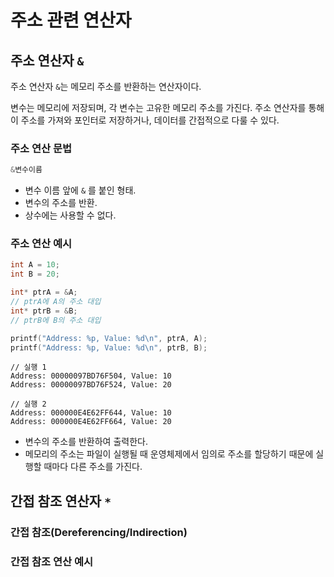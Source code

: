 # 주소 관련 연산자

## 주소 연산자 `&`

주소 연산자 `&`는 메모리 주소를 반환하는 연산자이다. 

변수는 메모리에 저장되며, 각 변수는 고유한 메모리 주소를 가진다. 주소 연산자를 통해 이 주소를 가져와 포인터로 저장하거나, 데이터를 간접적으로 다룰 수 있다.

### 주소 연산 문법

```c
&변수이름
```

- 변수 이름 앞에 `&` 를 붙인 형태.
- 변수의 주소를 반환.
- 상수에는 사용할 수 없다.

### 주소 연산 예시

```c
int A = 10;
int B = 20;

int* ptrA = &A;
// ptrA에 A의 주소 대입
int* ptrB = &B;
// ptrB에 B의 주소 대입

printf("Address: %p, Value: %d\n", ptrA, A);
printf("Address: %p, Value: %d\n", ptrB, B);
```

```
// 실행 1
Address: 00000097BD76F504, Value: 10
Address: 00000097BD76F524, Value: 20

// 실행 2
Address: 000000E4E62FF644, Value: 10
Address: 000000E4E62FF664, Value: 20
```

- 변수의 주소를 반환하여 출력한다.
- 메모리의 주소는 파일이 실행될 때 운영체제에서 임의로 주소를 할당하기 때문에 실행할 때마다 다른 주소를 가진다.

## 간접 참조 연산자 `*`

### 간접 참조(Dereferencing/Indirection)

### 간접 참조 연산 예시